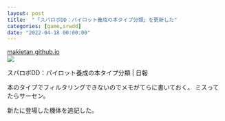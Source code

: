 ```yaml
---
layout: post
title:  "「スパロボDD：パイロット養成の本タイプ分類」を更新した"
categories: [game,srwdd]
date: "2022-04-18 00:00:00"
---
```



<div class="card">
  <a href="https://makietan.github.io/game/srwdd/2021/03/15/report.html"></a>
  <div class="card__header">
    <a href="https://makietan.github.io/game/srwdd/2021/03/15/report.html">makietan.github.io</a>
  </div>
  <div class="card__image">
    <img src="https://makietan.github.io/assets/thumbnail/logo.png">
  </div>
  <div class="card__title">
    <p>スパロボDD：パイロット養成の本タイプ分類 | 日報</p>
  </div>
  <div class="card__description">
    <p>本のタイプでフィルタリングできないのでメモがてらに書いておく。 ミスってたらサーセン。</p>
  </div>
</div>


新たに登場した機体を追記した。
